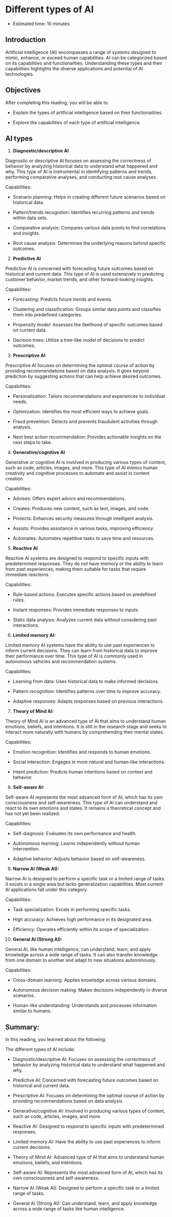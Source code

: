 # Different types of AI
* Estimated time: 10 minutes
## Introduction
Artificial intelligence (AI) encompasses a range of systems designed to mimic, enhance, or exceed human capabilities. AI can be categorized based on its capabilities and functionalities. Understanding these types and their capabilities highlights the diverse applications and potential of AI technologies.

## Objectives
After completing this reading, you will be able to:

* Explain the types of artificial intelligence based on their functionalities.

* Explore the capabilities of each type of artificial intelligence.

## AI types
1. __Diagnostic/descriptive AI__

Diagnostic or descriptive AI focuses on assessing the correctness of behavior by analyzing historical data to understand what happened and why. This type of AI is instrumental in identifying patterns and trends, performing comparative analyses, and conducting root cause analyses.

Capabilities:

* Scenario planning: Helps in creating different future scenarios based on historical data.

* Pattern/trends recognition: Identifies recurring patterns and trends within data sets.

* Comparative analysis: Compares various data points to find correlations and insights.

* Root cause analysis: Determines the underlying reasons behind specific outcomes.

2. __Predictive AI__

Predictive AI is concerned with forecasting future outcomes based on historical and current data. This type of AI is used extensively in predicting customer behavior, market trends, and other forward-looking insights.

Capabilities:

* Forecasting: Predicts future trends and events.

* Clustering and classification: Groups similar data points and classifies them into predefined categories.

* Propensity model: Assesses the likelihood of specific outcomes based on current data.

* Decision trees: Utilize a tree-like model of decisions to predict outcomes.

3. __Prescriptive AI__

Prescriptive AI focuses on determining the optimal course of action by providing recommendations based on data analysis. It goes beyond prediction by suggesting actions that can help achieve desired outcomes.

Capabilities:

* Personalization: Tailors recommendations and experiences to individual needs.

* Optimization: Identifies the most efficient ways to achieve goals.

* Fraud prevention: Detects and prevents fraudulent activities through analysis.

* Next best action recommendation: Provides actionable insights on the next steps to take.

4. __Generative/cognitive AI__

Generative or cognitive AI is involved in producing various types of content, such as code, articles, images, and more. This type of AI mimics human creativity and cognitive processes to automate and assist in content creation.

Capabilities:

* Advises: Offers expert advice and recommendations.

* Creates: Produces new content, such as text, images, and code.

* Protects: Enhances security measures through intelligent analysis.

* Assists: Provides assistance in various tasks, improving efficiency.

* Automates: Automates repetitive tasks to save time and resources.

5. __Reactive AI__

Reactive AI systems are designed to respond to specific inputs with predetermined responses. They do not have memory or the ability to learn from past experiences, making them suitable for tasks that require immediate reactions.

Capabilities:

* Rule-based actions: Executes specific actions based on predefined rules.

* Instant responses: Provides immediate responses to inputs.

* Static data analysis: Analyzes current data without considering past interactions.

6. __Limited memory AI:__

Limited memory AI systems have the ability to use past experiences to inform current decisions. They can learn from historical data to improve their performance over time. This type of AI is commonly used in autonomous vehicles and recommendation systems.

Capabilities:

* Learning from data: Uses historical data to make informed decisions.

* Pattern recognition: Identifies patterns over time to improve accuracy.

* Adaptive responses: Adapts responses based on previous interactions.

7. __Theory of Mind AI:__

Theory of Mind AI is an advanced type of AI that aims to understand human emotions, beliefs, and intentions. It is still in the research stage and seeks to interact more naturally with humans by comprehending their mental states.

Capabilities:

* Emotion recognition: Identifies and responds to human emotions.

* Social interaction: Engages in more natural and human-like interactions.

* Intent prediction: Predicts human intentions based on context and behavior.

8. __Self-aware AI:__

Self-aware AI represents the most advanced form of AI, which has its own consciousness and self-awareness. This type of AI can understand and react to its own emotions and states. It remains a theoretical concept and has not yet been realized.

Capabilities:

* Self-diagnosis: Evaluates its own performance and health.

* Autonomous learning: Learns independently without human intervention.

* Adaptive behavior: Adjusts behavior based on self-awareness.

9. __Narrow AI (Weak AI):__

Narrow AI is designed to perform a specific task or a limited range of tasks. It excels in a single area but lacks generalization capabilities. Most current AI applications fall under this category.

Capabilities:

* Task specialization: Excels in performing specific tasks.

* High accuracy: Achieves high performance in its designated area.

* Efficiency: Operates efficiently within its scope of specialization.

10. __General AI (Strong AI):__

General AI, like human intelligence, can understand, learn, and apply knowledge across a wide range of tasks. It can also transfer knowledge from one domain to another and adapt to new situations autonomously.

Capabilities:

* Cross-domain learning: Applies knowledge across various domains.

* Autonomous decision making: Makes decisions independently in diverse scenarios.

* Human-like understanding: Understands and processes information similar to humans.

## Summary:
In this reading, you learned about the following:

The different types of AI include:

* Diagnostic/descriptive AI: Focuses on assessing the correctness of behavior by analyzing historical data to understand what happened and why.

* Predictive AI: Concerned with forecasting future outcomes based on historical and current data.

* Prescriptive AI: Focuses on determining the optimal course of action by providing recommendations based on data analysis.

* Generative/cognitive AI: Involved in producing various types of content, such as code, articles, images, and more.

* Reactive AI: Designed to respond to specific inputs with predetermined responses.

* Limited memory AI: Have the ability to use past experiences to inform current decisions.

* Theory of Mind AI: Advanced type of AI that aims to understand human emotions, beliefs, and intentions.

* Self-aware AI: Represents the most advanced form of AI, which has its own consciousness and self-awareness.

* Narrow AI (Weak AI): Designed to perform a specific task or a limited range of tasks.

* General AI (Strong AI): Can understand, learn, and apply knowledge across a wide range of tasks like human intelligence.

